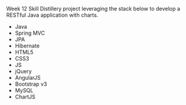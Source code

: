 Week 12 Skill Distillery project leveraging the stack below to develop a RESTful Java application with charts.

  - Java
  - Spring MVC
  - JPA
  - Hibernate
  - HTML5
  - CSS3
  - JS
  - jQuery
  - AngularJS
  - Bootstrap v3
  - MySQL
  - ChartJS
